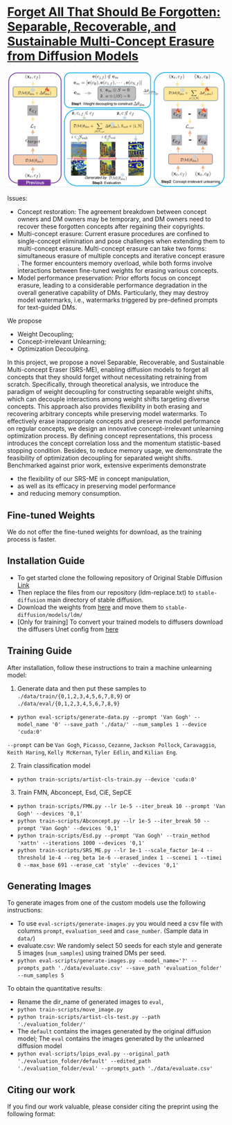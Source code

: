 # [Forget All That Should Be Forgotten: Separable, Recoverable, and Sustainable Multi-Concept Erasure from Diffusion Models](https://github.com/Dlut-lab-zmn/SepCE4MU/blob/main/pdf/SRSME_CCS_430.pdf)
 
<div align='center'>
<img src = 'images/1.jpg'>
</div>

Issues: 
* Concept restoration: The agreement breakdown between concept owners and DM owners may be temporary, and DM owners need to recover these forgotten concepts after regaining their copyrights.
* Multi-concept erasure: Current erasure procedures are confined to single-concept elimination and pose challenges when extending them to multi-concept erasure. Multi-concept erasure can take two forms: simultaneous erasure of multiple concepts and iterative concept erasure . The former encounters memory overload, while both forms involve interactions between fine-tuned weights for erasing various concepts.
* Model performance preservation: Prior efforts focus on concept erasure, leading to a considerable performance degradation in the overall generative capability of DMs. Particularly, they may destroy model watermarks, i.e., watermarks triggered by pre-defined prompts for text-guided DMs.


We propose 
* Weight Decoupling;
* Concept-irrelevant Unlearning;
* Optimization Decoulping.

In this project, we propose a novel Separable, Recoverable, and Sustainable Multi-concept Eraser (SRS-ME), enabling diffusion models to forget all concepts that they should forget without necessitating retraining from scratch.
Specifically, through theoretical analysis, we introduce the paradigm of weight decoupling for constructing separable weight shifts, which can decouple interactions among weight shifts targeting diverse concepts.
This approach also provides flexibility in both erasing and recovering arbitrary concepts while preserving model watermarks.
To effectively erase inappropriate concepts and preserve model performance on regular concepts, we design an innovative concept-irrelevant unlearning optimization process.
By defining concept representations, this process introduces the concept correlation loss and the momentum statistic-based stopping condition.
Besides, to reduce memory usage, we demonstrate the feasibility of optimization decoupling for separated weight shifts.
Benchmarked against prior work, extensive experiments demonstrate 
* the flexibility of our SRS-ME in concept manipulation,
* as well as its efficacy in preserving model performance
* and reducing memory consumption.

## Fine-tuned Weights

We do not offer the fine-tuned weights for download, as the training process is faster.

## Installation Guide

* To get started clone the following repository of Original Stable Diffusion [Link](https://github.com/CompVis/stable-diffusion)
* Then replace the files from our repository (ldm-replace.txt) to `stable-diffusion` main directory of stable diffusion. 
* Download the weights from [here](https://huggingface.co/CompVis/stable-diffusion-v-1-4-original/resolve/main/sd-v1-4-full-ema.ckpt) and move them to `stable-diffusion/models/ldm/`
* [Only for training] To convert your trained models to diffusers download the diffusers Unet config from [here](https://huggingface.co/CompVis/stable-diffusion-v1-4/blob/main/unet/config.json)

## Training Guide

After installation, follow these instructions to train a machine unlearning model:

1. Generate data and then put these samples to `./data/train/{0,1,2,3,4,5,6,7,8,9}` or `./data/eval/{0,1,2,3,4,5,6,7,8,9}`

* `python eval-scripts/generate-data.py --prompt 'Van Gogh' --model_name '0' --save_path './data/' --num_samples 1 --device 'cuda:0'`

`--prompt` can be `Van Gogh`, `Picasso`, `Cezanne`, `Jackson Pollock`, `Caravaggio`, `Keith Haring`, `Kelly McKernan`, `Tyler Edlin`, and `Kilian Eng`.

2. Train classification model 
* `python train-scripts/artist-cls-train.py --device 'cuda:0'`

3. Train FMN, Abconcept, Esd, CiE, SepCE
* `python train-scripts/FMN.py --lr 1e-5 --iter_break 10 --prompt 'Van Gogh' --devices '0,1'`
* `python train-scripts/Abconcept.py --lr 1e-5 --iter_break 50 --prompt 'Van Gogh' --devices '0,1'`
* `python train-scripts/Esd.py --prompt 'Van Gogh' --train_method 'xattn' --iterations 1000 --devices '0,1'`
* `python train-scripts/SRS_ME.py --lr 1e-1 --scale_factor 1e-4 --threshold 1e-4 --reg_beta 1e-6 --erased_index 1 --scenei 1 --timei 0 --max_base 691 --erase_cat 'style' --devices '0,1'`

## Generating Images

To generate images from one of the custom models use the following instructions:

* To use `eval-scripts/generate-images.py` you would need a csv file with columns `prompt`, `evaluation_seed` and `case_number`. (Sample data in `data/`)
* evaluate.csv: We randomly select 50 seeds for each style and generate 5 images (`num_samples`) using trained DMs per seed. 
* `python eval-scripts/generate-images.py --model_name='?' --prompts_path './data/evaluate.csv' --save_path 'evaluation_folder' --num_samples 5`



To obtain the quantitative results:

* Rename the dir_name of generated images to `eval`,
* `python train-scripts/move_image.py`
* `python train-scripts/artist-cls-test.py --path './evaluation_folder/'`
* The `default` contains the images generated by the original diffusion model; The `eval` contains the images generated by the unlearned diffusion model
* `python eval-scripts/lpips_eval.py --original_path './evaluation_folder/default' --edited_path './evaluation_folder/eval' --prompts_path './data/evaluate.csv'`
## Citing our work
If you find our work valuable, please consider citing the preprint using the following format:
```
```
